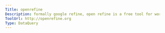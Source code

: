 ```yaml
---
Title: openrefine
Description: formally google refine, open refine is a free tool for working with data.  cleaning messy data, transforming it into other forms, extending it easily with web services.  watch the video on the homepage for an excellent introduction. 
ToolUrl: http://openrefine.org
Type: DataQuery
---
```

